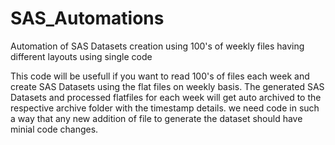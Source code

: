 # SAS_Automations
Automation of SAS Datasets creation using 100's of weekly files having different layouts using single code  

This code will be usefull if you want to read 100's of files each week and create SAS Datasets using the flat files on weekly basis. 
The generated SAS Datasets and processed flatfiles for each week will get auto archived to the respective archive folder with the timestamp details. 
we need code in such a way that any new addition of file to generate the dataset should have minial code changes.
